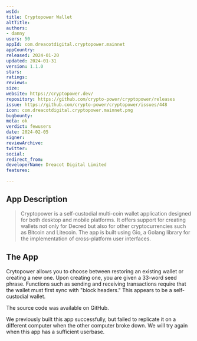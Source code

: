 ```yaml
---
wsId: 
title: Cryptopower Wallet
altTitle: 
authors:
- danny
users: 50
appId: com.dreacotdigital.cryptopower.mainnet
appCountry: 
released: 2024-01-20
updated: 2024-01-31
version: 1.1.0
stars: 
ratings: 
reviews: 
size: 
website: https://cryptopower.dev/
repository: https://github.com/crypto-power/cryptopower/releases
issue: https://github.com/crypto-power/cryptopower/issues/448
icon: com.dreacotdigital.cryptopower.mainnet.png
bugbounty: 
meta: ok
verdict: fewusers
date: 2024-02-05
signer: 
reviewArchive: 
twitter: 
social: 
redirect_from: 
developerName: Dreacot Digital Limited
features: 

---
```


## App Description

> Cryptopower is a self-custodial multi-coin wallet application designed for both desktop and mobile platforms. It offers support for creating wallets not only for Decred but also for other cryptocurrencies such as Bitcoin and Litecoin. The app is built using Gio, a Golang library for the implementation of cross-platform user interfaces.

## The App

Crytopower allows you to choose between restoring an existing wallet or creating a new one. Upon creating one, you are given a 33-word seed phrase. Functions such as sending and receiving transactions require that the wallet must first sync with "block headers." This appears to be a self-custodial wallet.

The source code was available on GitHub. 

We previously built this app successfully, but failed to replicate it on a different computer when the other computer broke down. We will try again when this app has a sufficient userbase.